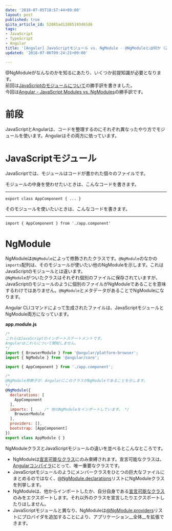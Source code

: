 ```yaml
---
date: '2018-07-05T18:57:44+09:00'
layout: post
published: true
qiita_article_id: 52085ad12d85193d65d6
tags:
- JavaScript
- TypeScript
- Angular
title: '[Angular] JavaScriptモジュール vs. NgModule - @NgModuleとは何か (2)'
updated: '2018-07-06T09:24:21+09:00'

---
```

@NgModuleがなんなのかを知るにあたり、いくつか前提知識が必要となります。  
前回は[JavaScriptのモジュールについて](2018-07-05-AngularJavaScript-NgModule1.md)の勝手訳を書きました。  
今回は[Angular - JavaScript Modules vs. NgModules](https://angular.io/guide/ngmodule-vs-jsmodule)の勝手訳です。  
  
# 前段  
  
JavaScriptとAngularは、コードを整理するのにそれぞれ異なったやり方でモジュールを使います。Angularはその両方に依っています。  
  
  
# JavaScriptモジュール  
  
JavaScriptでは、モジュールはコードが書かれた個々のファイルです。  
  
モジュールの中身を使わせたいときは、こんなコードを書きます。  
  
****  
```js:
export class AppComponent { ... }
```  
  
そのモジュールを使いたいときは、こんなコードを書きます。  
  
****  
```js:
import { AppComponent } from './app.component'
```  
  
# NgModule  
  
NgModuleは`@NgModule`によって修飾されたクラスです。`@NgModule`のなかの`imports`配列は、そのモジュールが使いたい他のNgModuleを示します。これはJavaScriptのモジュールとは違います。  
`@NgModule`がついたクラスはそれぞれ個別のファイルに保存されていますが、JavaScriptのモジュールのように個別のファイルがNgModuleであることを意味するわけではありません。`@NgModule`とメタデータがあることでNgModuleになります。  
  
Angular CLIコマンドによって生成されたファイルは、JavaScriptモジュールとNgModule両方になっています。  
  
**app.module.js**  
```js:app.module.js
/*
これらはJavaScriptのインポートステートメントです。
Angularはこれらについて関知しません。
*/
import { BrowserModule } from '@angular/platform-browser';
import { NgModule } from '@angular/core';

import { AppComponent } from './app.component';

/*
@NgModule修飾子が、AngularにこのクラスがNgModuleであることを示します。
*/
@NgModule({
  declarations: [
    AppComponent
  ],
  imports: [     /* 他のNgModuleをインポートしています。 */
    BrowserModule
  ],
  providers: [],
  bootstrap: [AppComponent]
})
export class AppModule { }
```  
  
NgModuleクラスとJavaScriptモジュールの違いを並べるとこんなところです。  
  
* NgModuleは[宣言可能なクラス](https://angular.io/guide/ngmodule-faq#q-declarable)にのみ束縛されます。宣言可能なクラスは、[Angularコンパイラ](https://angular.io/guide/ngmodule-faq#q-angular-compiler)にとって、唯一重要なクラスです。  
* JavaScriptモジュールのようにメンバークラスをひとつの巨大なファイルにまとめるのではなく、[@NgModule.declarations](https://angular.io/api/core/NgModule#declarations)リストにNgModuleクラスを列挙します。  
* NgModuleは、他からインポートしたか、自分自身である[宣言可能なクラス](https://angular.io/guide/ngmodule-faq#q-declarable)のみをエクスポートします。それ以外のクラスを宣言したりエクスポートしたりはしません。  
* JavaScriptモジュールと異なり、NgModuleは[@NgModule.providers](https://angular.io/api/core/NgModule#providers)リストにプロバイダを追加することにより、アプリケーション__全体__を拡張できます。  
  
